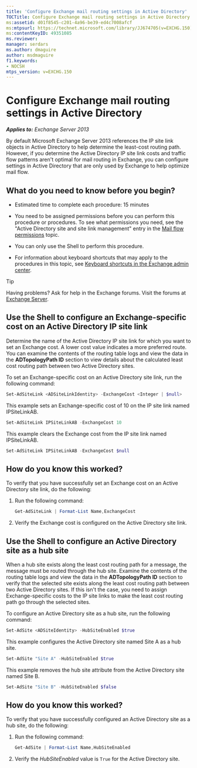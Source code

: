 ```yaml
---
title: 'Configure Exchange mail routing settings in Active Directory'
TOCTitle: Configure Exchange mail routing settings in Active Directory
ms:assetid: d01f8545-c201-4a96-be39-ed4c7008afcf
ms:mtpsurl: https://technet.microsoft.com/library/JJ674705(v=EXCHG.150)
ms:contentKeyID: 49351085
ms.reviewer: 
manager: serdars
ms.author: dmaguire
author: msdmaguire
f1.keywords:
- NOCSH
mtps_version: v=EXCHG.150
---
```


# Configure Exchange mail routing settings in Active Directory

_**Applies to:** Exchange Server 2013_

By default Microsoft Exchange Server 2013 references the IP site link objects in Active Directory to help determine the least-cost routing path. However, if you determine the Active Directory IP site link costs and traffic flow patterns aren't optimal for mail routing in Exchange, you can configure settings in Active Directory that are only used by Exchange to help optimize mail flow.

## What do you need to know before you begin?

- Estimated time to complete each procedure: 15 minutes

- You need to be assigned permissions before you can perform this procedure or procedures. To see what permissions you need, see the "Active Directory site and site link management" entry in the [Mail flow permissions](mail-flow-permissions-exchange-2013-help.md) topic.

- You can only use the Shell to perform this procedure.

- For information about keyboard shortcuts that may apply to the procedures in this topic, see [Keyboard shortcuts in the Exchange admin center](keyboard-shortcuts-in-the-exchange-admin-center-2013-help.md).

> [!TIP]
> Having problems? Ask for help in the Exchange forums. Visit the forums at [Exchange Server](https://go.microsoft.com/fwlink/p/?linkid=60612).

## Use the Shell to configure an Exchange-specific cost on an Active Directory IP site link

Determine the name of the Active Directory IP site link for which you want to set an Exchange cost. A lower cost value indicates a more preferred route. You can examine the contents of the routing table logs and view the data in the **ADTopologyPath ID** section to view details about the calculated least cost routing path between two Active Directory sites.

To set an Exchange-specific cost on an Active Directory site link, run the following command:

```powershell
Set-AdSiteLink <ADSiteLinkIdentity> -ExchangeCost <Integer | $null>
```

This example sets an Exchange-specific cost of 10 on the IP site link named IPSiteLinkAB.

```powershell
Set-AdSiteLink IPSiteLinkAB -ExchangeCost 10
```

This example clears the Exchange cost from the IP site link named IPSiteLinkAB.

```powershell
Set-AdSiteLink IPSiteLinkAB -ExchangeCost $null
```

## How do you know this worked?

To verify that you have successfully set an Exchange cost on an Active Directory site link, do the following:

1. Run the following command:

   ```powershell
   Get-AdSiteLink | Format-List Name,ExchangeCost
   ```

2. Verify the Exchange cost is configured on the Active Directory site link.

## Use the Shell to configure an Active Directory site as a hub site

When a hub site exists along the least cost routing path for a message, the message must be routed through the hub site. Examine the contents of the routing table logs and view the data in the **ADTopologyPath ID** section to verify that the selected site exists along the least cost routing path between two Active Directory sites. If this isn't the case, you need to assign Exchange-specific costs to the IP site links to make the least cost routing path go through the selected sites.

To configure an Active Directory site as a hub site, run the following command:

```powershell
Set-AdSite <ADSiteIdentity> -HubSiteEnabled $true
```

This example configures the Active Directory site named Site A as a hub site.

```powershell
Set-AdSite "Site A" -HubSiteEnabled $true
```

This example removes the hub site attribute from the Active Directory site named Site B.

```powershell
Set-AdSite "Site B" -HubSiteEnabled $false
```

## How do you know this worked?

To verify that you have successfully configured an Active Directory site as a hub site, do the following:

1. Run the following command:

   ```powershell
   Get-AdSite | Format-List Name,HubSiteEnabled
   ```

2. Verify the *HubSiteEnabled* value is `True` for the Active Directory site.
